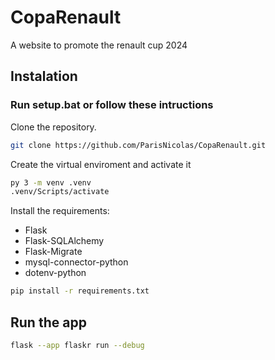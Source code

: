 # CopaRenault
A website to promote the renault cup 2024

## Instalation

### Run setup.bat or follow these intructions

Clone the repository.
```bash
git clone https://github.com/ParisNicolas/CopaRenault.git
```

Create the virtual enviroment and activate it
```bash
py 3 -m venv .venv
.venv/Scripts/activate
```

Install the requirements:
- Flask
- Flask-SQLAlchemy
- Flask-Migrate
- mysql-connector-python
- dotenv-python

```bash
pip install -r requirements.txt
```

## Run the app
```bash
flask --app flaskr run --debug
```